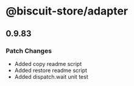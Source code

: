 # @biscuit-store/adapter

## 0.9.83
### Patch Changes

- Added copy readme script
- Added restore readme script
- Added dispatch.wait unit test